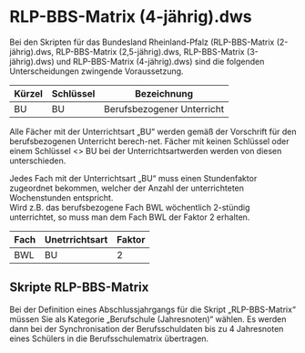 # RLP-BBS-Matrix (4-jährig).dws

Bei den Skripten für das Bundesland Rheinland-Pfalz (RLP-BBS-Matrix (2-jährig).dws, RLP-BBS-Matrix (2,5-jährig).dws, RLP-BBS-Matrix (3-jährig).dws) und RLP-BBS-Matrix (4-jährig).dws) sind die folgenden Unterscheidungen zwingende Voraussetzung.

|Kürzel	|Schlüssel|	Bezeichnung|
|--|--|--|
|BU	|BU	|Berufsbezogener Unterricht|

Alle Fächer mit der Unterrichtsart „BU“ werden gemäß der Vorschrift für den berufsbezogenen Unterricht berech-net. Fächer mit keinen Schlüssel oder einem Schlüssel <> BU bei der Unterrichtsartwerden werden von diesen unterschieden.

Jedes Fach mit der Unterrichtsart „BU“ muss einen Stundenfaktor zugeordnet bekommen, welcher der Anzahl der unterrichteten Wochenstunden entspricht.  
Wird z.B. das berufsbezogene Fach BWL wöchentlich 2-stündig unterrichtet, so muss man dem Fach BWL der Faktor 2 erhalten.

|Fach	|Unetrrichtsart	|Faktor|
|--|--|--|
|BWL	|BU	|2|

## Skripte RLP-BBS-Matrix

Bei der Definition eines Abschlussjahrgangs für die Skript „RLP-BBS-Matrix“ müssen Sie als Kategorie „Berufschule (Jahresnoten)“ wählen. Es werden dann bei der Synchronisation der Berufsschuldaten bis zu 4 Jahresnoten eines Schülers in die Berufsschulematrix übertragen.
